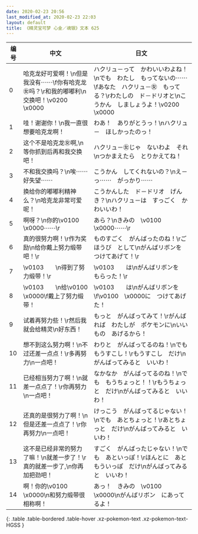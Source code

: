 ```yaml
---
date: 2020-02-23 20:56
last_modified_at: 2020-02-23 22:03
layout: default
title: 《精灵宝可梦 心金／魂银》文本 625
---
```

| 编号 | 中文 | 日文 |
| ---- | ---- | ---- |
| 0 | 哈克龙好可爱啊！\n但是我没有⋯⋯\f你有哈克龙㊛吗？\r和我的嘟嘟利\n交换吧！\v0200　\x0000 | ハクリュ－って　かわいいわよね！\nでも　わたし　もってないの⋯⋯\fあなた　ハクリュ－㊛　もってる？\rわたしの　ド－ドリオと\nこうかん　しましょうよ！\v0200　\x0000 |
| 1 | 哇！谢谢你！\n我一直很想要哈克龙啊！ | わあ！　ありがとうっ！\nハクリュ－　ほしかったのっ！ |
| 2 | 这个不是哈克龙㊛啊,\n等你抓到后再和我交换吧！ | ハクリュ－㊛じゃ　ないわよ　それ\nつかまえたら　とりかえてね！ |
| 3 | 不和我交换吗？\n唉⋯⋯好失望⋯⋯ | こうかん　してくれないの？\nえ－っ⋯⋯　がっかり⋯⋯ |
| 4 | 换给你的嘟嘟利精神么？\n哈克龙非常可爱呢！ | こうかんした　ド－ドリオ　げんき？\nハクリュ－は　すっごく　かわいいわ！ |
| 5 | 啊呀？\n你的\v0100　\x0000⋯⋯\r | あら？\nきみの　\v0100　\x0000⋯⋯\r |
| 6 | 真的很努力啊！\r作为奖励\n给你戴上努力缎带吧！\r | ものすごく　がんばったのね！\rごほうび　として\nがんばリボンを　つけてあげて！\r |
| 7 | \v0103　　\n得到了努力缎带！\r | \v0103　　は\nがんばリボンを　もらった！\r |
| 8 | \v0103　　\n给\v0100　\x0000\f戴上了努力缎带！ | \v0103　　は\nがんばリボンを\f\v0100　\x0000に　つけてあげた！ |
| 9 | 试着再努力些！\r然后我就会给精灵\n好东西！ | もっと　がんばってみて！\rがんばれば　わたしが　ポケモンに\nいいもの　あげるから！ |
| 10 | 想不到这么努力啊！\n不过还差一点点！\r多再努力\n一点吧！ | わりと　がんばってるのね！\nでも　もうすこし！\rもうすこし　だけ\nがんばってみると　いいわ！ |
| 11 | 已经相当努力了啊！\n就差一点点了！\r你再努力\n一点吧！ | なかなか　がんばってるのね！\nでも　もうちょっと！！\rもうちょっと　だけ\nがんばってみると　いいわ！ |
| 12 | 还真的是很努力了啊！\n但是还差一点点了！\r你再努力\n一点吧！ | けっこう　がんばってるじゃない！\nでも　あとちょっと！\rあとちょっと　だけ\nがんばってみると　いいわ！ |
| 13 | 这不是已经非常的努力了嘛！\n就差一步了！\r真的就差一步了,\n你再加把劲吧！ | すごく　がんばったじゃない！\nでも　あといっぽ！\rほんとに　あと　もういっぽ　だけ\nがんばってみると　いいわ！ |
| 14 | 啊！你的\v0100　\x0000\n和努力缎带很相称啊！ | あっ！　きみの　\v0100　\x0000\nがんばリボン　にあってるよ！ |
{: .table .table-bordered .table-hover .xz-pokemon-text .xz-pokemon-text-HGSS }